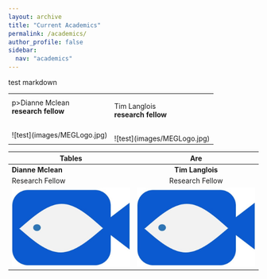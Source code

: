 ```yaml
---
layout: archive
title: "Current Academics"
permalink: /academics/
author_profile: false
sidebar:
  nav: "academics"
---
```


test markdown


<table style="width:100%">
  <tr>
    <td class="left">p>Dianne Mclean<br>
    <strong>research fellow</strong></p><br>![test](images/MEGLogo.jpg)</td>
    <td class="right"><p>Tim Langlois<br>
    <strong>research fellow</strong></p><br>![test](images/MEGLogo.jpg)</td>
  </tr>

</table>


| Tables        | Are           |
| ------------- |:-------------:|
| **Dianne Mclean**  | **Tim Langlois**   |
|Research Fellow |Research Fellow |
|![test](images/MEGLogo.jpg)|![test](images/MEGLogo.jpg)|
